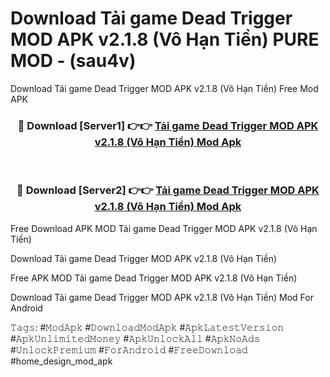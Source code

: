 # Download Tải game Dead Trigger MOD APK v2.1.8 (Vô Hạn Tiền) PURE MOD - (sau4v)
Download Tải game Dead Trigger MOD APK v2.1.8 (Vô Hạn Tiền) Free Mod APK

<div align="center">
<h3>🔴 Download [Server1] 👉👉 <a href="https://apk-comot.site?title=Tải_game_Dead_Trigger_MOD_APK_v2.1.8_(Vô_Hạn_Tiền)">Tải game Dead Trigger MOD APK v2.1.8 (Vô Hạn Tiền) Mod Apk</a></h3><br>

<h3>🔴 Download [Server2] 👉👉 <a href="https://apk-comot.site?title=Tải_game_Dead_Trigger_MOD_APK_v2.1.8_(Vô_Hạn_Tiền)">Tải game Dead Trigger MOD APK v2.1.8 (Vô Hạn Tiền) Mod Apk</a></h3>
</div>


Free Download APK MOD Tải game Dead Trigger MOD APK v2.1.8 (Vô Hạn Tiền)

Download Tải game Dead Trigger MOD APK v2.1.8 (Vô Hạn Tiền) 

Free APK MOD Tải game Dead Trigger MOD APK v2.1.8 (Vô Hạn Tiền) 

Download Tải game Dead Trigger MOD APK v2.1.8 (Vô Hạn Tiền) Mod For Android

𝚃𝚊𝚐𝚜: #𝙼𝚘𝚍𝙰𝚙𝚔 #𝙳𝚘𝚠𝚗𝚕𝚘𝚊𝚍𝙼𝚘𝚍𝙰𝚙𝚔 #𝙰𝚙𝚔𝙻𝚊𝚝𝚎𝚜𝚝𝚅𝚎𝚛𝚜𝚒𝚘𝚗 #𝙰𝚙𝚔𝚄𝚗𝚕𝚒𝚖𝚒𝚝𝚎𝚍𝙼𝚘𝚗𝚎𝚢 #𝙰𝚙𝚔𝚄𝚗𝚕𝚘𝚌𝚔𝙰𝚕𝚕 #𝙰𝚙𝚔𝙽𝚘𝙰𝚍𝚜 #𝚄𝚗𝚕𝚘𝚌𝚔𝙿𝚛𝚎𝚖𝚒𝚞𝚖 #𝙵𝚘𝚛𝙰𝚗𝚍𝚛𝚘𝚒𝚍 #𝙵𝚛𝚎𝚎𝙳𝚘𝚠𝚗𝚕𝚘𝚊𝚍 #home_design_mod_apk